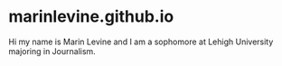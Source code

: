 # marinlevine.github.io
Hi my name is Marin Levine and I am a sophomore at Lehigh University majoring in Journalism. 
